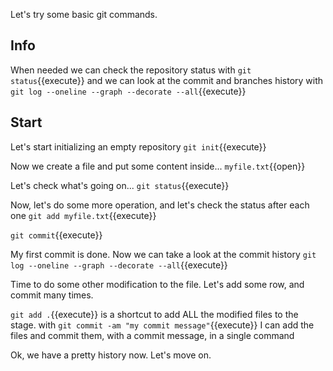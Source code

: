 Let's try some basic git commands.

## Info

When needed we can check the repository status with 
`git status`{{execute}}
and we can look at the commit and branches history with 
`git log --oneline --graph --decorate --all`{{execute}}

## Start

Let's start initializing an empty repository
`git init`{{execute}}

Now we create a file and put some content inside...
`myfile.txt`{{open}}

Let's check what's going on... 
`git status`{{execute}}

Now, let's do some more operation, and let's check the status after each one
`git add myfile.txt`{{execute}}

`git commit`{{execute}}

My first commit is done. Now we can take a look at the commit history
`git log --oneline --graph --decorate --all`{{execute}}

Time to do some other modification to the file. Let's add some row, and commit many times.

`git add .`{{execute}} is a shortcut to add ALL the modified files to the stage.
with `git commit -am "my commit message"`{{execute}} I can add the files and commit them, with a commit message, in a single command

Ok, we have a pretty history now. Let's move on.

